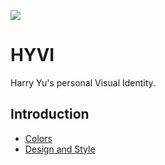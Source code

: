 ![](https://assets.sapi.work/works/HYVI.jpg)

# HYVI

Harry Yu's personal Visual Identity.

## Introduction

* [Colors](./Colors)
* [Design and Style](./Design)
